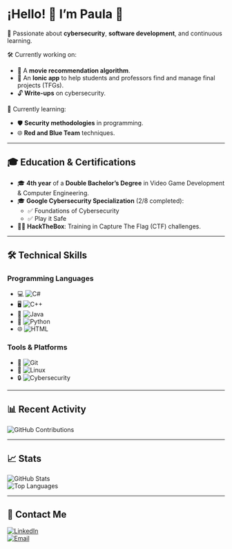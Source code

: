 # ¡Hello! 👋 I’m Paula 🌟  

🎯 Passionate about **cybersecurity**, **software development**, and continuous learning.  

🛠️ Currently working on:  
- 🧠 A **movie recommendation algorithm**.  
- 📱 An **Ionic app** to help students and professors find and manage final projects (TFGs).  
- 🔓 **Write-ups** on cybersecurity.  

🌱 Currently learning:  
- 🛡️ **Security methodologies** in programming.  
- 🌐 **Red and Blue Team** techniques.  

---

## 🎓 Education & Certifications  
- 🎓 **4th year** of a **Double Bachelor’s Degree** in Video Game Development & Computer Engineering.  
- 🎓 **Google Cybersecurity Specialization** (2/8 completed):  
  - ✅ Foundations of Cybersecurity  
  - ✅ Play it Safe  
- 🧑‍💻 **HackTheBox**: Training in Capture The Flag (CTF) challenges.  

---

## 🛠️ Technical Skills  
### Programming Languages  
- 💻 ![C#](https://img.shields.io/badge/-CSharp-239120?style=flat-square&logo=csharp&logoColor=white)  
- 🖥️ ![C++](https://img.shields.io/badge/-C++-00599C?style=flat-square&logo=cplusplus&logoColor=white)  
- 🌟 ![Java](https://img.shields.io/badge/-Java-007396?style=flat-square&logo=java&logoColor=white)  
- 🐍 ![Python](https://img.shields.io/badge/-Python-3776AB?style=flat-square&logo=python&logoColor=white)  
- 🌐 ![HTML](https://img.shields.io/badge/-HTML-E34F26?style=flat-square&logo=html5&logoColor=white)  

### Tools & Platforms  
- 🔧 ![Git](https://img.shields.io/badge/-Git-F05032?style=flat-square&logo=git&logoColor=white)  
- 🐧 ![Linux](https://img.shields.io/badge/-Linux-FCC624?style=flat-square&logo=linux&logoColor=black)  
- 🔒 ![Cybersecurity](https://img.shields.io/badge/-Cybersecurity-blue?style=flat-square&logo=hackthebox&logoColor=white)  

---

## 📊 Recent Activity  
![GitHub Contributions](https://github-readme-streak-stats.herokuapp.com/?user=PaulaR17&theme=radical&hide_border=true)  

---

## 📈 Stats  
![GitHub Stats](https://github-readme-stats.vercel.app/api?username=PaulaR17&show_icons=true&theme=radical)  
![Top Languages](https://github-readme-stats.vercel.app/api/top-langs/?username=PaulaR17&layout=compact&theme=radical)  

---

## 🌟 Contact Me  
[![LinkedIn](https://img.shields.io/badge/-LinkedIn-blue?style=flat&logo=linkedin)](https://www.linkedin.com/in/paularomerogallart)  
[![Email](https://img.shields.io/badge/-Email-c14438?style=flat&logo=Gmail&logoColor=white)](mailto:paularomerogallart@gmail.com)  
